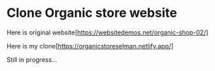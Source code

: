 # Clone Organic store website

Here is original website[https://websitedemos.net/organic-shop-02/]

Here is my clone[https://organicstoreselman.netlify.app/]

Still in progress...
